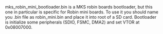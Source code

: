 mks_robin_mini_bootloader.bin is a MKS robin boards bootloader, but this one in particular is specific for Robin mini boards.
To use it you should name you .bin file as robin_mini.bin and place it into root of a SD card.
Bootloader is initialize some peripherals (SDIO, FSMC, DMA2) and set VTOR at 0x08007000.
